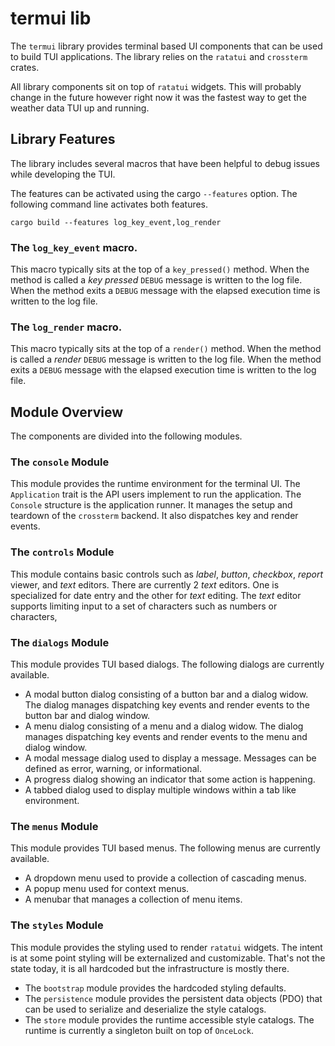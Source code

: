 # termui lib

The `termui` library provides terminal based UI components that can be used to build TUI
applications. The library relies on the `ratatui` and `crossterm` crates.

All library components sit on top of `ratatui` widgets. This will probably change in the future 
however right now it was the fastest way to get the weather data TUI up and running.

## Library Features
The library includes several macros that have been helpful to debug issues while developing the 
TUI.

The features can be activated using the cargo `--features` option. The following command line 
activates both features.

```cargo build --features log_key_event,log_render```

### The `log_key_event` macro.
This macro typically sits at the top of a `key_pressed()` method. When the method is called a *key 
pressed* `DEBUG` message is written to the log file. When the method exits a `DEBUG` message 
with the elapsed execution time is written to the log file.

### The `log_render` macro.
This macro typically sits at the top of a `render()` method. When the method is called a *render* 
`DEBUG` message is written to the log file. When the method exits a `DEBUG` message with the 
elapsed execution time is written to the log file.

## Module Overview

The components are divided into the following modules.

### The `console` Module

This module provides the runtime environment for the terminal UI. The `Application` trait
is the API users implement to run the application. The `Console` structure is the 
application runner. It manages the setup and teardown of the `crossterm` backend. It also 
dispatches key and render events. 

### The `controls` Module

This module contains basic controls such as *label*, *button*, *checkbox*, *report* viewer, and 
*text* editors. There are currently 2 *text* editors. One is specialized for date entry and the 
other for *text* editing. The *text* editor supports limiting input to a set of characters such as 
numbers or characters,

### The `dialogs` Module

This module provides TUI based dialogs. The following dialogs are currently available.

- A modal button dialog consisting of a button bar and a dialog widow. The dialog manages 
  dispatching key events and render events to the button bar and dialog window.
- A menu dialog consisting of a menu and a dialog widow. The dialog manages 
  dispatching key events and render events to the menu and dialog window.
- A modal message dialog used to display a message. Messages can be defined as error, warning, 
  or informational.
- A progress dialog showing an indicator that some action is happening.
- A tabbed dialog used to display multiple windows within a tab like environment.

### The `menus` Module

This module provides TUI based menus. The following menus are currently available.

- A dropdown menu used to provide a collection of cascading menus.
- A popup menu used for context menus.
- A menubar that manages a collection of menu items.

### The `styles` Module

This module provides the styling used to render `ratatui` widgets. The intent is at some point 
styling will be externalized and customizable. That's not the state today, it is all hardcoded 
but the infrastructure is mostly there.

- The `bootstrap` module provides the hardcoded styling defaults.
- The `persistence` module provides the persistent data objects (PDO) that can be used to 
  serialize and deserialize the style catalogs.
- The `store` module provides the runtime accessible style catalogs. The runtime is currently a 
  singleton built on top of `OnceLock`.
